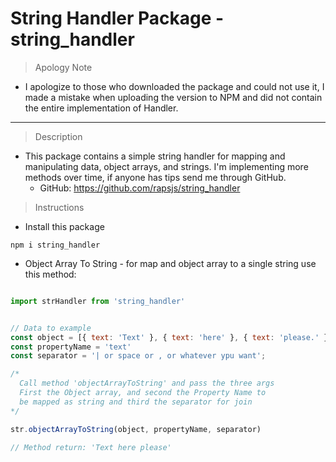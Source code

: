 # String Handler Package - string_handler

> Apology Note

- I apologize to those who downloaded the package and could not use it, I made a mistake when uploading the version to NPM and did not contain the entire implementation of Handler.

---

> Description

- This package contains a simple string handler for mapping and manipulating data, object arrays, and strings. I'm implementing more methods over time, if anyone has tips send me through GitHub.
  - GitHub: https://github.com/rapsjs/string_handler

> Instructions

- Install this package

``npm i string_handler``

- Object Array To String - for map and object array to a single string use this method:

```javascript

import strHandler from 'string_handler'


// Data to example
const object = [{ text: 'Text' }, { text: 'here' }, { text: 'please.' }]
const propertyName = 'text'
const separator = '| or space or , or whatever ypu want';

/*
  Call method 'objectArrayToString' and pass the three args
  First the Object array, and second the Property Name to
  be mapped as string and third the separator for join
*/

str.objectArrayToString(object, propertyName, separator)

// Method return: 'Text here please'
```